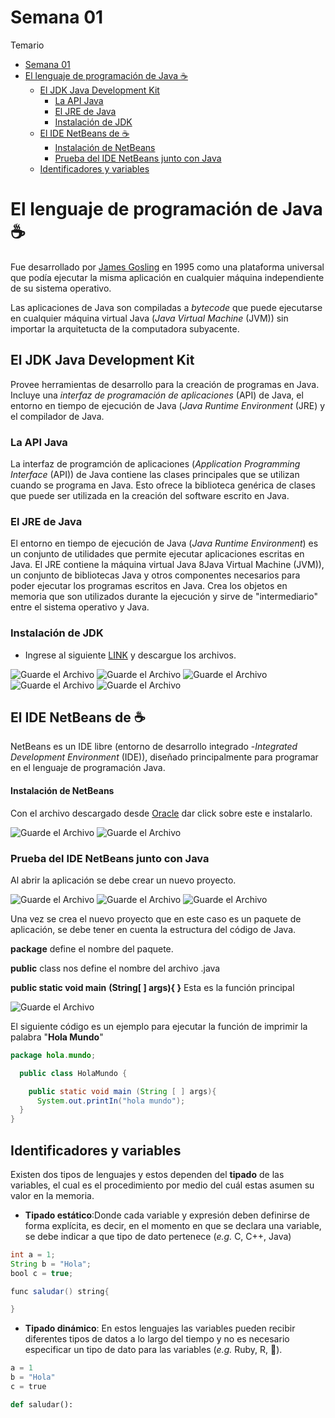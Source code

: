 # Semana 01

Temario
- [Semana 01](#semana-01)
- [El lenguaje de programación de Java ☕](#el-lenguaje-de-programación-de-java-)
  - [El JDK Java Development Kit](#el-jdk-java-development-kit)
    - [La API Java](#la-api-java)
    - [El JRE de Java](#el-jre-de-java)
    - [Instalación de JDK](#instalación-de-jdk)
  - [El IDE NetBeans de ☕](#el-ide-netbeans-de-)
      - [Instalación de NetBeans](#instalación-de-netbeans)
    - [Prueba del IDE NetBeans junto con Java](#prueba-del-ide-netbeans-junto-con-java)
  - [Identificadores y variables](#identificadores-y-variables)


# El lenguaje de programación de Java ☕

Fue desarrollado por [James Gosling](https://en.wikipedia.org/wiki/James_Gosling) en 1995 como una plataforma universal que podía ejecutar la misma aplicación en cualquier máquina independiente de su sistema operativo.

Las aplicaciones de Java son compiladas a *bytecode* que puede ejecutarse en cualquier máquina virtual Java (*Java Virtual Machine* (JVM)) sin importar la arquitetucta de la computadora subyacente.

## El JDK Java Development Kit

Provee herramientas de desarrollo para la creación de programas en Java. Incluye una *interfaz de programación de aplicaciones* (API) de Java, el entorno en tiempo de ejecución de Java (*Java Runtime Environment* (JRE) y el compilador de Java.

### La API Java

La interfaz de programción de aplicaciones (*Application Programming Interface* (API)) de Java contiene las clases principales que se utilizan cuando se programa en Java. Esto ofrece la biblioteca genérica de clases que puede ser utilizada en la creación del software escrito en Java.


### El JRE de Java

El entorno en tiempo de ejecución de Java (*Java Runtime Environment*) es un conjunto de utilidades que permite ejecutar aplicaciones escritas en Java. El JRE contiene la máquina virtual Java 8Java Virtual Machine (JVM)), un conjunto de bibliotecas Java y otros componentes necesarios para poder ejecutar los programas escritos en Java. Crea los objetos en memoria que son utilizados durante la ejecución y sirve de "intermediario" entre el sistema operativo y Java.

### Instalación de JDK

- Ingrese al siguiente [LINK](https://www.oracle.com/technetwork/es/java/javase/downloads/jdk-netbeans-jsp-3413139-esa.html) y descargue los archivos.

![Guarde el Archivo](./Imagenes/Fig01.png)
![Guarde el Archivo](./Imagenes/Fig02.png)
![Guarde el Archivo](./Imagenes/Fig03.png)
![Guarde el Archivo](./Imagenes/Fig04.png)
![Guarde el Archivo](./Imagenes/Fig05.png)
## El IDE NetBeans de ☕
NetBeans es un IDE libre (entorno de desarrollo integrado -*Integrated Development Environment* (IDE)), diseñado principalmente para programar en el lenguaje de programación Java.

#### Instalación de NetBeans
Con el archivo descargado desde [Oracle](https://www.oracle.com/tools/technologies/netbeans-ide.html) dar click sobre este e instalarlo.


![Guarde el Archivo](./Imagenes/Fig06.png)
![Guarde el Archivo](./Imagenes/Fig07.png)

### Prueba del IDE NetBeans junto con Java

Al abrir la aplicación se debe crear un nuevo proyecto.

![Guarde el Archivo](./Imagenes/Fig08.png)
![Guarde el Archivo](./Imagenes/Fig09.png)
![Guarde el Archivo](./Imagenes/Fig10.png)

Una vez se crea el nuevo proyecto que en este caso es un paquete de aplicación, se debe tener en cuenta la estructura del código de Java.

**package** define el nombre del paquete.

**public** class nos define el nombre del archivo .java

**public static void main** **(String[ ] args){ }** Esta es la función principal

![Guarde el Archivo](./Imagenes/Fig11.png)

El siguiente código es un ejemplo para ejecutar la función de imprimir la palabra "**Hola Mundo**"

```java
package hola.mundo;

  public class HolaMundo {

    public static void main (String [ ] args){
      System.out.printIn("hola mundo");
  }
}
```
## Identificadores y variables

Existen dos tipos de lenguajes y estos dependen del **tipado** de las variables, el cual es el procedimiento por medio del cuál estas asumen su valor en la memoria.

- **Tipado estático**:Donde cada variable y expresión deben definirse de forma explícita, es decir, en el momento en que se declara una variable, se debe indicar a que tipo de dato pertenece (*e.g.* C, C++, Java)

```java
int a = 1;
String b = "Hola";
bool c = true;

func saludar() string{

}
```

- **Tipado dinámico**: En estos lenguajes las variables pueden recibir diferentes tipos de datos a lo largo del tiempo y no es necesario especificar un tipo de dato para las variables (*e.g.* Ruby, R, :snake:).

```python
a = 1
b = "Hola"
c = true

def saludar():
```

